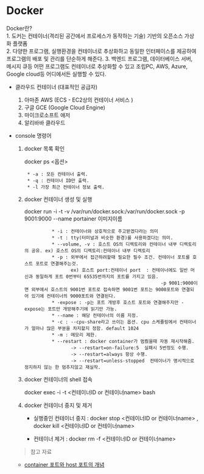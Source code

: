 # Docker

Docker란? <br>
    1. 도커는 컨테이너(격리된 공간에서 프로세스가 동작하는 기술) 기반의 오픈소스 가상화 플랫폼 <br>
    2. 다양한 프로그램, 실행환경을 컨테이너로 추상화하고 동일한 인터페이스를 제공하여 프로그램의 배포 및 관리를 단순하게 해준다. 
    3. 백엔드 프로그램, 데이터베이스 서버, 메시지 큐등 어떤 프로그램도 컨테이너로 추상화할 수 있고 조립PC, AWS, Azure, Google cloud등 어디에서든 실행할 수 있다.

 * 클라우드 컨테이너 (대표적인 공급자) <br>
    1. 아마존 AWS     (ECS - EC2상의 컨테이너 서비스 )
    2. 구글 GCE (Google Cloud Engine)
    3. 마이크로소프트 애저
    4. 알리바바 클라우드 


 * console 명령어  
    1. docker 목록 확인 <br>
     
         docker ps <옵션>
      
            * -a : 모든 컨테이너 출력.
            * -q : 컨테이너 ID만 출력.  
            * -l 가장 최근 컨테이너 정보 출력.
       
    2. docker 컨테이너 생성 및 실행 <br>
    
         docker run -i -t -v /var/run/docker.sock:/var/run/docker.sock  -p 9001:9000  --name portainer  이미지이름
         
                     * -i : 컨테이너와 상호적으로 주고받겠다라는 의미
                     * -t : tty(터미널과 비슷한 환경)를 사용하겠다는 의미.
                     * --volume, -v : 호스트 OS의 디렉토리와 컨테이너 내부 디렉토리의 공유. ex) 호스트 OS의 디렉토리:컨테이너 내부 디렉토리  
                     * -p : 외부에서 접근하려할때 필요한 필수 조건. 컨테이너 포트를 호스트 포트로 연결해주는것. 
                            ex) 호스트 port:컨테이너 port  : 컨테이너에도 일반 머신과 동일하게 포트 0번부터 65535번까지의 포트를 가지고 있음.
                                                             -p 9001:9000이면 외부에서 호스트의 9001번 포트로 접속하면 9001번 포트는 9000포트와 연결되어 있기에 컨테이너의 9000포트와 연결된다.
                     * -expose : -p는 포트 개방후 호스트 포트와 연결해주지만 -expose는 포트만 개방해주기에 읽기만 가능.
                     * --name : 해당 컨테이너의 이름 지정.
                     * -c : --cpu-share라고 쓰이는 옵션. cpu 스케쥴링에서 컨테이너가 얼마나 많은 부분을 차지할지 정함. default 1024
                     * -m : 메모리 제한.
                     * --restart : docker container가 멈췄을때 자동 재시작해줌.
                            -> --restart=on-failure:5  실패시 5번정도 수행.
                            -> --restart=always 항상 수행.
                            -> --restart=unless-stopped  컨테이너가 명시적으로 정지하지 않는 한 멈추지않고 재실작.
                       
    3.  docker 컨테이너의 shell 접속 <br>
          
         docker exec -i -t <컨테이너ID or 컨테이너name> bash           
     
    4. docker 컨테이너 중지 및 제거 <br>  

         - 실행중인 컨테이너 중지 : docker stop <컨테이너ID or 컨테이너name> , docker kill <컨테이너ID or 컨테이너name> 
         
         - 컨테이너 제거 : docker rm -f <컨테이너ID or 컨테이너name> 
                          
                  
     > 참고 자료 <br> 
      - [container 포트와 host 포트의 개념](https://blog.naver.com/alice_k106/220278762795) <br>
